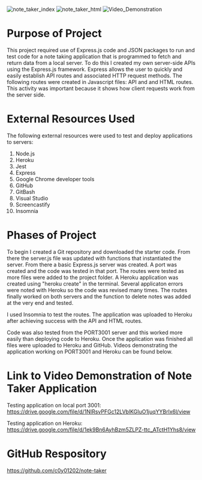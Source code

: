 ![note_taker_index](https://user-images.githubusercontent.com/97765679/164788561-7d945ed4-5a15-4af7-b2ed-872767758170.png)
![note_taker_html](https://user-images.githubusercontent.com/97765679/164788569-cf1d4f08-aed3-4fb7-9cca-ae1db12f73f6.png)
![Video_Demonstration](https://user-images.githubusercontent.com/97765679/164788594-b5bf7759-1c8e-4616-9118-579424d04f23.gif)
# Purpose of Project

This project required use of Express.js code and JSON packages to run and test code for a note taking application that is programmed to fetch and return data from a local server. To do this I created my own server-side APIs using the Express.js framework. Express allows the user to quickly and easily establish API routes and associated HTTP request methods. The following routes were created in Javascript files: API and and HTML routes. This activity was important because it shows how client requests work from the server side.

# External Resources Used

The following external resources were used to test and deploy applications to servers:

1. Node.js
2. Heroku
3. Jest
4. Express
5. Google Chrome developer tools
6. GitHub
7. GitBash
8. Visual Studio
9. Screencastify
10. Insomnia

# Phases of Project

To begin I created a Git repository and downloaded the starter code. From there the server.js file was updated with functions that instantiated the server. From there a basic Express.js server was created. A port was created and the code was tested in that port. The routes were tested as more files were added to the project folder. A Heroku application was created using "heroku create" in the terminal. Several applicaton errors were noted with Heroku so the code was revised many times. The routes finally worked on both servers and the function to delete notes was added at the very end and tested.

I used Insomnia to test the routes. The application was uploaded to Heroku after achieving success with the API and HTML routes.

Code was also tested from the PORT3001 server and this worked more easily than deploying code to Heroku. Once the application was finished all files were uploaded to Heroku and GitHub. Videos demonstrating the application working on PORT3001 and Heroku can be found below.

# Link to Video Demonstration of Note Taker Application

Testing application on local port 3001: https://drive.google.com/file/d/1NIRsvPFGc12LVblKGIuO1juqYYBrlx6l/view

Testing application on Heroku: https://drive.google.com/file/d/1ek9Bn6AyhBzm5ZLPZ-ttc_ATctH1Yhs8/view

# GitHub Respository

https://github.com/c0y01202/note-taker
